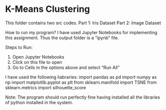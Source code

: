 # K-Means Clustering

This folder contains two src codes. 
Part 1: Iris Dataset
Part 2: Image Dataset

How to run my program?
I have used Jupyter Notebooks for implementing this assignment. Thus the output folder is a “ipynb” file.

Steps to Run:
1. Open Jupyter Notebooks
2. Click on this file to open
3. Go to Cells in the options above and select “Run All”

I have used the following liabraries:
import pandas as pd
import numpy as np
import matplotlib.pyplot as plt
from sklearn.manifold import TSNE
from sklearn.metrics import  silhouette_score



Note: The program should run perfectly fine having installed all the libraries of python installed in the system.
